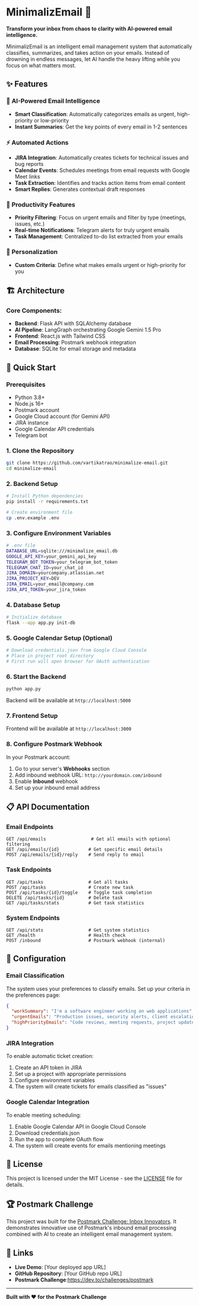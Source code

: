# MinimalizEmail 🚀

**Transform your inbox from chaos to clarity with AI-powered email intelligence.**

MinimalizEmail is an intelligent email management system that automatically classifies, summarizes, and takes action on your emails. Instead of drowning in endless messages, let AI handle the heavy lifting while you focus on what matters most.


## ✨ Features

### 🤖 **AI-Powered Email Intelligence**
- **Smart Classification**: Automatically categorizes emails as urgent, high-priority or low-priority
- **Instant Summaries**: Get the key points of every email in 1-2 sentences


### ⚡ **Automated Actions**
- **JIRA Integration**: Automatically creates tickets for technical issues and bug reports
- **Calendar Events**: Schedules meetings from email requests with Google Meet links
- **Task Extraction**: Identifies and tracks action items from email content
- **Smart Replies**: Generates contextual draft responses

### 🎯 **Productivity Features**
- **Priority Filtering**: Focus on urgent emails and filter by type (meetings, issues, etc.)
- **Real-time Notifications**: Telegram alerts for truly urgent emails
- **Task Management**: Centralized to-do list extracted from your emails


### 🔧 **Personalization**

- **Custom Criteria**: Define what makes emails urgent or high-priority for you
## 🏗️ Architecture



### Core Components:
- **Backend**: Flask API with SQLAlchemy database
- **AI Pipeline**: LangGraph orchestrating Google Gemini 1.5 Pro
- **Frontend**: React.js with Tailwind CSS
- **Email Processing**: Postmark webhook integration
- **Database**: SQLite for email storage and metadata

## 🚀 Quick Start

### Prerequisites
- Python 3.8+
- Node.js 16+
- Postmark account
- Google Cloud account (for Gemini API)
- JIRA instance 
- Google Calendar API credentials 
- Telegram bot 

### 1. Clone the Repository
```bash
git clone https://github.com/vartikatrao/minimalize-email.git
cd minimalize-email
```

### 2. Backend Setup
```bash
# Install Python dependencies
pip install -r requirements.txt

# Create environment file
cp .env.example .env
```

### 3. Configure Environment Variables
```bash
# .env file
DATABASE_URL=sqlite:///minimalize_email.db
GOOGLE_API_KEY=your_gemini_api_key
TELEGRAM_BOT_TOKEN=your_telegram_bot_token
TELEGRAM_CHAT_ID=your_chat_id
JIRA_DOMAIN=yourcompany.atlassian.net
JIRA_PROJECT_KEY=DEV
JIRA_EMAIL=your_email@company.com
JIRA_API_TOKEN=your_jira_token
```

### 4. Database Setup
```bash
# Initialize database
flask --app app.py init-db
```

### 5. Google Calendar Setup (Optional)
```bash
# Download credentials.json from Google Cloud Console
# Place in project root directory
# First run will open browser for OAuth authentication
```

### 6. Start the Backend
```bash
python app.py
```
Backend will be available at `http://localhost:5000`

### 7. Frontend Setup

Frontend will be available at `http://localhost:3000`

### 8. Configure Postmark Webhook
In your Postmark account:
1. Go to your server's **Webhooks** section
2. Add inbound webhook URL: `http://yourdomain.com/inbound`
3. Enable **Inbound** webhook
4. Set up your inbound email address

## 📋 API Documentation

### Email Endpoints
```http
GET /api/emails                 # Get all emails with optional filtering
GET /api/emails/{id}           # Get specific email details
POST /api/emails/{id}/reply    # Send reply to email
```

### Task Endpoints
```http
GET /api/tasks                 # Get all tasks
POST /api/tasks                # Create new task
POST /api/tasks/{id}/toggle    # Toggle task completion
DELETE /api/tasks/{id}         # Delete task
GET /api/tasks/stats           # Get task statistics
```


### System Endpoints
```http
GET /api/stats                 # Get system statistics
GET /health                    # Health check
POST /inbound                  # Postmark webhook (internal)
```

## 🔧 Configuration

### Email Classification
The system uses your preferences to classify emails. Set up your criteria in the preferences page:

```json
{
  "workSummary": "I'm a software engineer working on web applications",
  "urgentEmails": "Production issues, security alerts, client escalations",
  "highPriorityEmails": "Code reviews, meeting requests, project updates"
}
```

### JIRA Integration
To enable automatic ticket creation:
1. Create an API token in JIRA
2. Set up a project with appropriate permissions
3. Configure environment variables
4. The system will create tickets for emails classified as "issues"

### Google Calendar Integration
To enable meeting scheduling:
1. Enable Google Calendar API in Google Cloud Console
2. Download credentials.json
3. Run the app to complete OAuth flow
4. The system will create events for emails mentioning meetings

## 📝 License

This project is licensed under the MIT License - see the [LICENSE](LICENSE) file for details.

## 🏆 Postmark Challenge

This project was built for the [Postmark Challenge: Inbox Innovators](https://dev.to/challenges/postmark). It demonstrates innovative use of Postmark's inbound email processing combined with AI to create an intelligent email management system.


## 🔗 Links

- **Live Demo**: [Your deployed app URL]
- **GitHub Repository**: [Your GitHub repo URL]
- **Postmark Challenge**:https://dev.to/challenges/postmark

---

**Built with ❤️ for the Postmark Challenge**